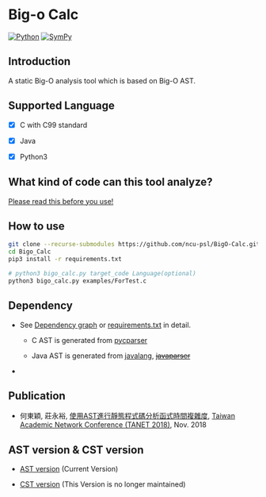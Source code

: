 # Big-o Calc
[![Python](https://img.shields.io/badge/python-3.6.5-blue.svg?style=popout)](https://www.python.org/downloads/release/python-360/)
[![SymPy](https://img.shields.io/badge/SymPy-1.3-brightgreen.svg?style=popout)](https://docs.sympy.org/1.3/index.html)
<!-- [![Jenkins Build Status](http://140.115.53.191:3334/buildStatus/icon?job=BigO-Calc)](http://140.115.53.191:3334/job/BigO-Calc/) -->


## Introduction
A static Big-O analysis tool which is based on Big-O AST.


## Supported Language
- [x] C with C99 standard
- [x] Java
- [x] Python3


## What kind of code can this tool analyze?
[Please read this before you use!][wiki]

[wiki]: https://github.com/ncu-psl/BigO-Calc/wiki


## How to use
```sh
git clone --recurse-submodules https://github.com/ncu-psl/BigO-Calc.git --depth=1
cd Bigo_Calc
pip3 install -r requirements.txt

# python3 bigo_calc.py target_code Language(optional)
python3 bigo_calc.py examples/ForTest.c
```


## Dependency
* See [Dependency graph](https://github.com/ncu-psl/BigO-Calc/network/dependencies) or [requirements.txt](requirements.txt) in detail.

    * C AST is generated from [pycparser](https://github.com/eliben/pycparser)

    * Java AST is generated from [javalang](https://github.com/c2nes/javalang), ~~[javaparser](https://github.com/javaparser/javaparser)~~

-
## Publication

* 何東穎, 莊永裕, [使用AST進行靜態程式碼分析函式時間複雜度][TANET_2018_ABOAT], [Taiwan Academic Network Conference (TANET 2018)][TANET], Nov. 2018

[TANET_2018_ABOAT]:https://drive.google.com/file/d/1DI91vHIPUzVy0Eb6nXdoB3CwqWpJu9UB
[TANET]:https://cis.ncu.edu.tw/SeminarSys/activity/TANET2018/ 


## AST version & CST version
* [AST version](https://github.com/ncu-psl/BigO-Calc/tree/master) (Current Version)

* [CST version](https://github.com/ncu-psl/BigO-Calc/tree/CST) (This Version is no longer maintained)

